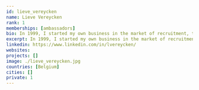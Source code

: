 ```yaml
---
id: lieve_vereycken
name: Lieve Vereycken
rank: 1
memberships: [ambassadors]
bio: In 1999, I started my own business in the market of recruitment, the time internet got introduced in the business world. Wicked problems for matching talent to job opportunities were faced. I realised we could do far better by giving back control over personal data to the individual and start redefining business processes and businesses. Therefore I shared, learned and connected myself. I connected myself to initiatives for knowledge sharing, networking and innovation. Because I do believe it is the responsibility and the opportunity of our generation to get the appropriate digitale infrastructure available to move to our next level of prosperity. Ambassador fell in love with Threefold Thanks to ThreeFold Foundation robust technology comes available in good organisational design. A design that takes in account that humankind strives for prosperity for all.
excerpt: In 1999, I started my own business in the market of recruitment, the time internet got introduced in the business world.
linkedin: https://www.linkedin.com/in/lvereycken/
websites: 
projects: []
image: ./lieve_vereycken.jpg
countries: [Belgium]
cities: []
private: 1
---
```

